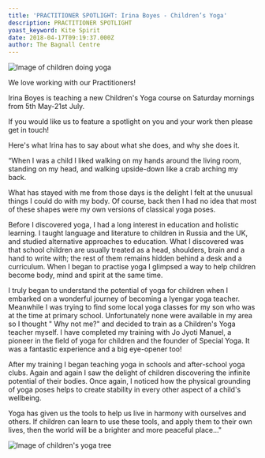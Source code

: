 ```yaml
---
title: 'PRACTITIONER SPOTLIGHT: Irina Boyes - Children’s Yoga'
description: PRACTITIONER SPOTLIGHT
yoast_keyword: Kite Spirit
date: 2018-04-17T09:19:37.000Z
author: The Bagnall Centre
---
```


![Image of children doing yoga](/uploads/image-children-doing-yoga.jpg)

We love working with our Practitioners!

Irina Boyes is teaching a new Children's Yoga course on Saturday mornings from 5th May-21st July. 

If you would like us to feature a spotlight on you and your work then please get in touch!
 
Here's what Irina has to say about what she does, and why she does it.
 
“When I was a child I liked walking on my hands around the living room, standing on my head, and walking upside-down like a crab arching my back.

What has stayed with me from those days is the delight I felt at the unusual things I could do with my body. Of course, back then I had no idea that most of these shapes were my own versions of classical yoga poses.

Before I discovered yoga, I had a long interest in education and holistic learning. I taught language and literature to children in Russia and the UK, and studied alternative approaches to education. What I discovered was that school children are usually treated as a head, shoulders, brain and a hand to write with; the rest of them remains hidden behind a desk and a curriculum. When I began to practise yoga I glimpsed a way to help children become body, mind and spirit at the same time.

I truly began to understand the potential of yoga for children when I embarked on a wonderful journey of becoming a Iyengar yoga teacher. Meanwhile I was trying to find some local yoga classes for my son who was at the time at primary school. Unfortunately none were available in my area so I thought " Why not me?" and decided to train as a Children's Yoga teacher myself. I have completed my training with Jo Jyoti Manuel, a pioneer in the field of yoga for children and the founder of Special Yoga. It was a fantastic experience and a big eye-opener too!

After my training I began teaching yoga in schools and after-school yoga clubs. Again and again I saw the delight of children discovering the infinite potential of their bodies. Once again, I noticed how the physical grounding of yoga poses helps to create stability in every other aspect of a child's wellbeing.

Yoga has given us the tools to help us live in harmony with ourselves and others. If children can learn to use these tools, and apply them to their own lives, then the world will be a brighter and more peaceful place..."

![Image of children's yoga tree](/uploads/image-children-yoga-tree.jpg)
